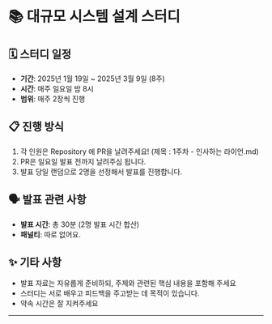 # 📚 대규모 시스템 설계 스터디

## 🗓️ 스터디 일정
- **기간**: 2025년 1월 19일 ~ 2025년 3월 9일 (8주)
- **시간**: 매주 일요일 밤 8시
- **범위**: 매주 2장씩 진행

## 📋 진행 방식
1. 각 인원은 Repository 에 PR을 날려주세요! (제목 : 1주차 - 인사하는 라이언.md)
2. PR은 일요일 발표 전까지 날려주심 됩니다.
3. 발표 당일 랜덤으로 2명을 선정해서 발표를 진행합니다.

## 🗣️ 발표 관련 사항
- **발표 시간**: 총 30분 (2명 발표 시간 합산)
- **패널티**: 따로 없어요.

## ✨ 기타 사항
- 발표 자료는 자유롭게 준비하되, 주제와 관련된 핵심 내용을 포함해 주세요
- 스터디는 서로 배우고 피드백을 주고받는 데 목적이 있습니다. 
- 약속 시간은 잘 지켜주세요

---
